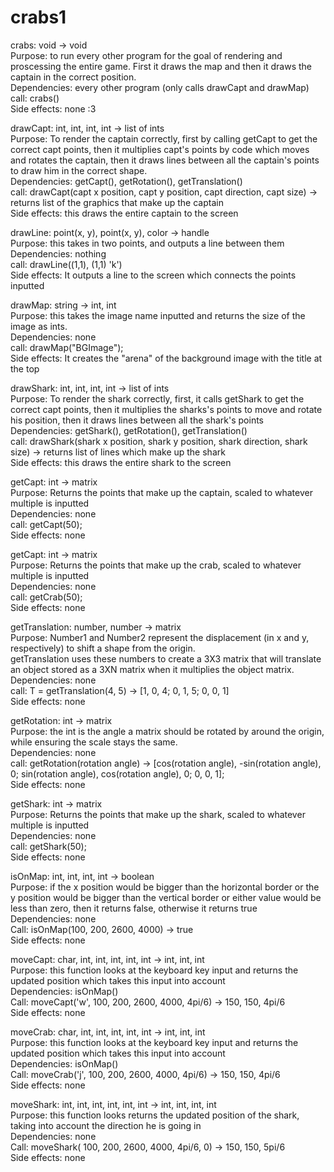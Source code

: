 # crabs1

crabs: void -> void <br>
Purpose: to run every other program for the goal of rendering and proscessing the entire game. First it draws the map and then it draws the captain in the correct position. <br>
Dependencies: every other program (only calls drawCapt and drawMap) <br>
call: crabs() <br>
Side effects: none :3 <br>

drawCapt: int, int, int, int -> list of ints <br>
Purpose: To render the captain correctly, first by calling getCapt to get the correct capt points, then it multiplies capt's points by code which moves and rotates the captain, then it draws lines between all the captain's points to draw him in the correct shape. <br>
Dependencies: getCapt(), getRotation(), getTranslation() <br>
call: drawCapt(capt x position, capt y position, capt direction, capt size) -> returns list of the graphics that make up the captain <br>
Side effects: this draws the entire captain to the screen <br>

drawLine: point(x, y), point(x, y), color -> handle <br>
Purpose: this takes in two points, and outputs a line between them <br>
Dependencies: nothing <br>
call: drawLine((1,1), (1,1) 'k') <br>
Side effects: It outputs a line to the screen which connects the points inputted <br>

drawMap: string -> int, int <br>
Purpose: this takes the image name inputted and returns the size of the image as ints. <br>
Dependencies: none <br>
call: drawMap("BGImage"); <br>
Side effects: It creates the "arena" of the background image with the title at the top <br>

drawShark: int, int, int, int -> list of ints <br>
Purpose: To render the shark correctly, first, it calls getShark to get the correct capt points, then it multiplies the sharks's points to move and rotate his position, then it draws lines between all the shark's points <br>
Dependencies: getShark(), getRotation(), getTranslation() <br>
call: drawShark(shark x position, shark y position, shark direction, shark size) -> returns list of lines which make up the shark <br>
Side effects: this draws the entire shark to the screen <br>

getCapt: int -> matrix <br>
Purpose: Returns the points that make up the captain, scaled to whatever multiple is inputted <br>
Dependencies: none <br>
call: getCapt(50); <br>
Side effects: none <br>

getCapt: int -> matrix <br>
Purpose: Returns the points that make up the crab, scaled to whatever multiple is inputted <br>
Dependencies: none <br>
call: getCrab(50); <br>
Side effects: none <br>

getTranslation: number, number -> matrix <br>
Purpose: Number1 and Number2 represent the displacement (in x and y, respectively) to shift a shape from the origin. <br>
getTranslation uses these numbers to create a 3X3 matrix that will translate an object stored as a 3XN matrix when it multiplies the object matrix. <br>
Dependencies: none <br>
call: T = getTranslation(4, 5) -> [1, 0, 4; 0, 1, 5; 0, 0, 1] <br>
Side effects: none <br>

getRotation: int -> matrix <br>
Purpose: the int is the angle a matrix should be rotated by around the origin, while ensuring the scale stays the same. <br>
Dependencies: none <br>
call: getRotation(rotation angle) -> [cos(rotation angle), -sin(rotation angle), 0; sin(rotation angle), cos(rotation angle), 0; 0, 0, 1]; <br>
Side effects: none <br>

getShark: int -> matrix <br>
Purpose: Returns the points that make up the shark, scaled to whatever multiple is inputted <br>
Dependencies: none <br>
call: getShark(50); <br>
Side effects: none <br>

isOnMap: int, int, int, int -> boolean <br>
Purpose: if the x position would be bigger than the horizontal border or the y position would be bigger than the vertical border or either value would be less than zero, then it returns false, otherwise it returns true <br>
Dependencies: none <br>
Call: isOnMap(100, 200, 2600, 4000) -> true <br>
Side effects: none <br>

moveCapt: char, int, int, int, int, int -> int, int, int <br>
Purpose: this function looks at the keyboard key input and returns the updated position which takes this input into account <br>
Dependencies: isOnMap() <br>
Call: moveCapt('w', 100, 200, 2600, 4000, 4pi/6) -> 150, 150, 4pi/6 <br>
Side effects: none <br>

moveCrab: char, int, int, int, int, int -> int, int, int <br>
Purpose: this function looks at the keyboard key input and returns the updated position which takes this input into account <br>
Dependencies: isOnMap() <br>
Call: moveCrab('j', 100, 200, 2600, 4000, 4pi/6) -> 150, 150, 4pi/6 <br>
Side effects: none <br>

moveShark: int, int, int, int, int, int -> int, int, int, int <br>
Purpose: this function looks returns the updated position of the shark, taking into account the direction he is going in <br>
Dependencies: none <br>
Call: moveShark( 100, 200, 2600, 4000, 4pi/6, 0) -> 150, 150, 5pi/6 <br>
Side effects: none <br>
